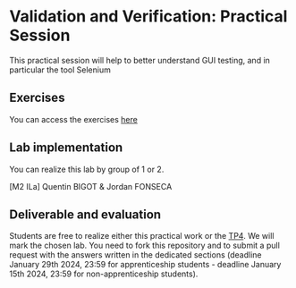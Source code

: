 # Validation and Verification: Practical Session

This practical session will help to better understand GUI testing, and in particular the tool Selenium

## Exercises

You can access the exercises [here](sujet.md)

## Lab implementation

You can realize this lab by group of 1 or 2. 

[M2 ILa] Quentin BIGOT & Jordan FONSECA

## Deliverable and evaluation

Students are free to realize either this practical work or the [TP4](https://github.com/selabs-ur1/VV-ISTIC-TP4). We will mark the chosen lab. You need to fork this repository and to submit a pull request with the answers written in the dedicated sections (deadline January 29th 2024, 23:59 for apprenticeship students - deadline January 15th 2024, 23:59 for non-apprenticeship students).
